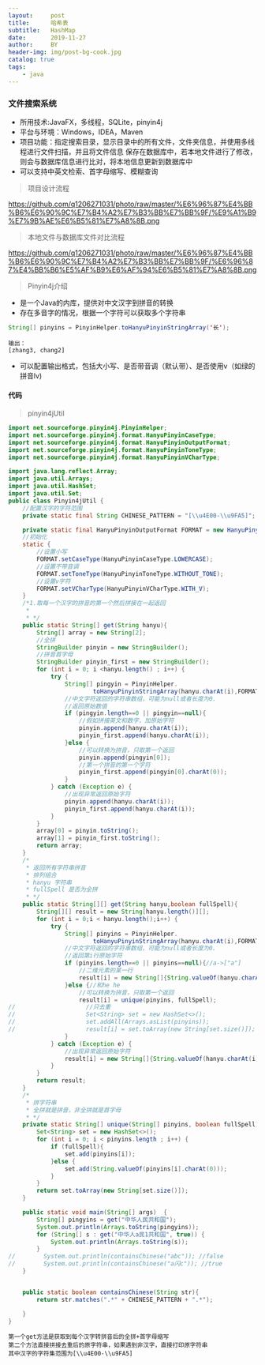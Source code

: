 ```yaml
---
layout:     post
title:      哈希表
subtitle:   HashMap
date:       2019-11-27
author:     BY
header-img: img/post-bg-cook.jpg
catalog: true
tags:
    - java
---
```


### 文件搜索系统

* 所用技术:JavaFX，多线程，SQLite，pinyin4j
* 平台与环境：Windows，IDEA，Maven
* 项目功能：指定搜索目录，显示目录中的所有文件，文件夹信息，并使用多线程进行文件扫描，并且将文件信息
  保存在数据库中，若本地文件进行了修改，则会与数据库信息进行比对，将本地信息更新到数据库中
* 可以支持中英文检索、首字母缩写、模糊查询

> 项目设计流程

https://github.com/q1206271031/photo/raw/master/%E6%96%87%E4%BB%B6%E6%90%9C%E7%B4%A2%E7%B3%BB%E7%BB%9F/%E9%A1%B9%E7%9B%AE%E6%B5%81%E7%A8%8B.png
  
> 本地文件与数据库文件对比流程

https://github.com/q1206271031/photo/raw/master/%E6%96%87%E4%BB%B6%E6%90%9C%E7%B4%A2%E7%B3%BB%E7%BB%9F/%E6%96%87%E4%BB%B6%E5%AF%B9%E6%AF%94%E6%B5%81%E7%A8%8B.png
 
> Pinyin4j介绍

* 是一个Java的内库，提供对中文汉字到拼音的转换
* 存在多音字的情况，根据一个字符可以获取多个字符串

```java
String[] pinyins = PinyinHelper.toHanyuPinyinStringArray('长');
```
 
    输出：
    [zhang3, chang2]

* 可以配置输出格式，包括大小写、是否带音调（默认带）、是否使用v（如绿的拼音lv)

#### 代码

> pinyin4jUtil

```java
import net.sourceforge.pinyin4j.PinyinHelper;
import net.sourceforge.pinyin4j.format.HanyuPinyinCaseType;
import net.sourceforge.pinyin4j.format.HanyuPinyinOutputFormat;
import net.sourceforge.pinyin4j.format.HanyuPinyinToneType;
import net.sourceforge.pinyin4j.format.HanyuPinyinVCharType;

import java.lang.reflect.Array;
import java.util.Arrays;
import java.util.HashSet;
import java.util.Set;
public class Pinyin4jUtil {
    //配置汉字的字符范围
    private static final String CHINESE_PATTERN = "[\\u4E00-\\u9FA5]";

    private static final HanyuPinyinOutputFormat FORMAT = new HanyuPinyinOutputFormat();
    //初始化
    static {
        //设置小写
        FORMAT.setCaseType(HanyuPinyinCaseType.LOWERCASE);
        //设置不带音调
        FORMAT.setToneType(HanyuPinyinToneType.WITHOUT_TONE);
        //设置v字符
        FORMAT.setVCharType(HanyuPinyinVCharType.WITH_V);
    }
    /*1.取每一个汉字的拼音的第一个然后拼接在一起返回
     *
     * */
    public static String[] get(String hanyu){
        String[] array = new String[2];
        //全拼
        StringBuilder pinyin = new StringBuilder();
        //拼音首字母
        StringBuilder pinyin_first = new StringBuilder();
        for (int i = 0; i <hanyu.length() ; i++) {
            try {
                String[] pingyin = PinyinHelper.
                        toHanyuPinyinStringArray(hanyu.charAt(i),FORMAT);
                //中文字符返回的字符串数组，可能为null或者长度为0.
                //返回原始数值
                if (pingyin.length==0 || pingyin==null){
                    //假如拼接英文和数字，加原始字符
                    pinyin.append(hanyu.charAt(i));
                    pinyin_first.append(hanyu.charAt(i));
                }else {
                    //可以转换为拼音，只取第一个返回
                    pinyin.append(pingyin[0]);
                    //第一个拼音的第一个字符
                    pinyin_first.append(pingyin[0].charAt(0));
                }
            } catch (Exception e) {
                //出现异常返回原始字符
                pinyin.append(hanyu.charAt(i));
                pinyin_first.append(hanyu.charAt(i));
            }
        }
        array[0] = pinyin.toString();
        array[1] = pinyin_first.toString();
        return array;
    }
    /*
     * 返回所有字符串拼音
     * 排列组合
     * hanyu 字符串
     * fullSpell 是否为全拼
     * */
    public static String[][] get(String hanyu,boolean fullSpell){
        String[][] result = new String[hanyu.length()][];
        for (int i = 0;i < hanyu.length();i++) {
            try {
                String[] pinyins = PinyinHelper.
                        toHanyuPinyinStringArray(hanyu.charAt(i),FORMAT);
                //中文字符返回的字符串数组，可能为null或者长度为0.
                //返回第i行原始字符
                if (pinyins.length==0 || pinyins==null){//a->["a"]
                    //二维元素的某一行
                    result[i] = new String[]{String.valueOf(hanyu.charAt(i))};
                }else {//和he he
                    //可以转换为拼音，只取第一个返回
                    result[i] = unique(pinyins, fullSpell);
//                    //只去重
//                    Set<String> set = new HashSet<>();
//                    set.addAll(Arrays.asList(pinyins));
//                    result[i] = set.toArray(new String[set.size()]);
                }
            } catch (Exception e) {
                //出现异常返回原始字符
                result[i] = new String[]{String.valueOf(hanyu.charAt(i))};
            }
        }
        return result;
    }
    /*
     * 拼字符串
     * 全拼就是拼音，非全拼就是首字母
     * */
    private static String[] unique(String[] pinyins, boolean fullSpell) {
        Set<String> set = new HashSet<>();
        for (int i = 0; i < pinyins.length ; i++) {
            if (fullSpell){
                set.add(pinyins[i]);
            }else {
                set.add(String.valueOf(pinyins[i].charAt(0)));
            }
        }
        return set.toArray(new String[set.size()]);
    }

    public static void main(String[] args)  {
        String[] pingyins = get("中华人民共和国");
        System.out.println(Arrays.toString(pingyins));
        for (String[] s : get("中华人a民1共和国", true)) {
            System.out.println(Arrays.toString(s));
        }
//        System.out.println(containsChinese("abc")); //false
//        System.out.println(containsChinese("a闪c")); //true
    }


    public static boolean containsChinese(String str){
        return str.matches(".*" + CHINESE_PATTERN + ".*");

    }
}
```

    第一个get方法是获取到每个汉字转拼音后的全拼+首字母缩写
    第二个方法直接拼接去重后的原字符串，如果遇到非汉字，直接打印原字符串
    其中汉字的字符集范围为[\\u4E00-\\u9FA5]


 


















